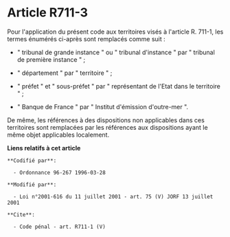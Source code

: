 # Article R711-3

Pour l'application du présent code aux territoires visés à l'article R. 711-1, les termes énumérés ci-après sont remplacés
comme suit :

- " tribunal de grande instance " ou " tribunal d'instance " par " tribunal de première instance " ;

- " département " par " territoire " ;

- " préfet " et " sous-préfet " par " représentant de l'Etat dans le territoire " ;

- " Banque de France " par " Institut d'émission d'outre-mer ". 

De même, les références à des dispositions non applicables dans ces territoires sont remplacées par les références aux
dispositions ayant le même objet applicables localement.

**Liens relatifs à cet article**

	**Codifié par**:

	  - Ordonnance 96-267 1996-03-28

	**Modifié par**:

	  - Loi n°2001-616 du 11 juillet 2001 - art. 75 (V) JORF 13 juillet 2001

	**Cite**:

	  - Code pénal - art. R711-1 (V)
